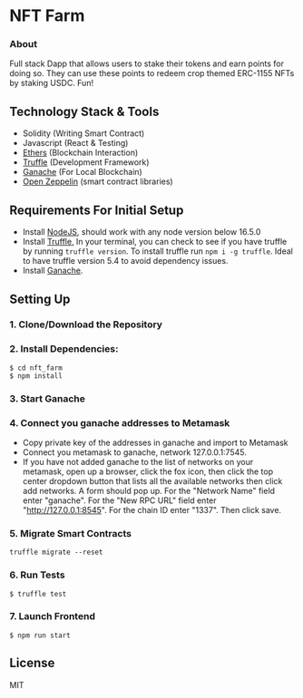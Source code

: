 <!-- @format -->

# NFT Farm

### About

Full stack Dapp that allows users to stake their tokens and earn points for
doing so. They can use these points to redeem crop themed ERC-1155 NFTs by
staking USDC. Fun!

## Technology Stack & Tools

- Solidity (Writing Smart Contract)
- Javascript (React & Testing)
- [Ethers](https://docs.ethers.io/v5/) (Blockchain Interaction)
- [Truffle](https://www.trufflesuite.com/docs/truffle/overview) (Development
  Framework)
- [Ganache](https://www.trufflesuite.com/ganache) (For Local Blockchain)
- [Open Zeppelin](https://docs.openzeppelin.com/) (smart contract libraries)

## Requirements For Initial Setup

- Install [NodeJS](https://nodejs.org/en/), should work with any node version
  below 16.5.0
- Install [Truffle](https://www.trufflesuite.com/docs/truffle/overview), In your
  terminal, you can check to see if you have truffle by running
  `truffle version`. To install truffle run `npm i -g truffle`. Ideal to have
  truffle version 5.4 to avoid dependency issues.
- Install [Ganache](https://www.trufflesuite.com/ganache).

## Setting Up

### 1. Clone/Download the Repository

### 2. Install Dependencies:

```
$ cd nft_farm
$ npm install
```

### 3. Start Ganache

### 4. Connect you ganache addresses to Metamask

- Copy private key of the addresses in ganache and import to Metamask
- Connect you metamask to ganache, network 127.0.0.1:7545.
- If you have not added ganache to the list of networks on your metamask, open
  up a browser, click the fox icon, then click the top center dropdown button
  that lists all the available networks then click add networks. A form should
  pop up. For the "Network Name" field enter "ganache". For the "New RPC URL"
  field enter "http://127.0.0.1:8545". For the chain ID enter "1337". Then click
  save.

### 5. Migrate Smart Contracts

`truffle migrate --reset`

### 6. Run Tests

`$ truffle test`

### 7. Launch Frontend

`$ npm run start`

## License

MIT
